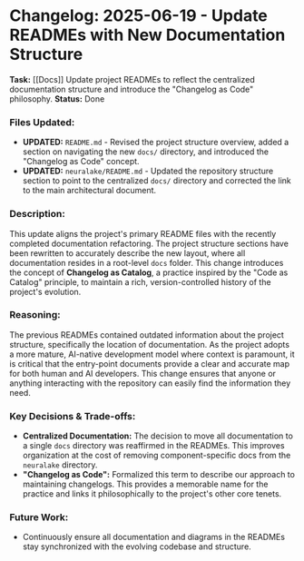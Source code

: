 # Changelog: 2025-06-19 - Update READMEs with New Documentation Structure

**Task:** [[Docs]] Update project READMEs to reflect the centralized documentation structure and introduce the "Changelog as Code" philosophy.
**Status:** Done

### Files Updated:
- **UPDATED:** `README.md` - Revised the project structure overview, added a section on navigating the new `docs/` directory, and introduced the "Changelog as Code" concept.
- **UPDATED:** `neuralake/README.md` - Updated the repository structure section to point to the centralized `docs/` directory and corrected the link to the main architectural document.

### Description:
This update aligns the project's primary README files with the recently completed documentation refactoring. The project structure sections have been rewritten to accurately describe the new layout, where all documentation resides in a root-level `docs` folder. This change introduces the concept of **Changelog as Catalog**, a practice inspired by the "Code as Catalog" principle, to maintain a rich, version-controlled history of the project's evolution.

### Reasoning:
The previous READMEs contained outdated information about the project structure, specifically the location of documentation. As the project adopts a more mature, AI-native development model where context is paramount, it is critical that the entry-point documents provide a clear and accurate map for both human and AI developers. This change ensures that anyone or anything interacting with the repository can easily find the information they need.

### Key Decisions & Trade-offs:
- **Centralized Documentation:** The decision to move all documentation to a single `docs` directory was reaffirmed in the READMEs. This improves organization at the cost of removing component-specific docs from the `neuralake` directory.
- **"Changelog as Code":** Formalized this term to describe our approach to maintaining changelogs. This provides a memorable name for the practice and links it philosophically to the project's other core tenets.

### Future Work:
- Continuously ensure all documentation and diagrams in the READMEs stay synchronized with the evolving codebase and structure. 